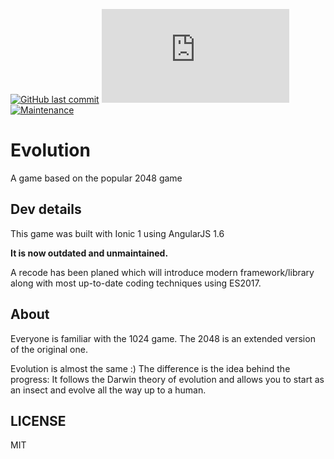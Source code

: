 [![GitHub last commit](https://img.shields.io/github/last-commit/scriptex/Evolution.svg)](https://github.com/scriptex/Evolution/commits/master)
[![Analytics](https://ga-beacon.appspot.com/UA-83446952-1/github.com/scriptex/Evolution/README.md)](https://github.com/scriptex/Evolution/)
[![Maintenance](https://img.shields.io/badge/Maintained%3F-no-red.svg)](https://github.com/scriptex/Evolution/graphs/commit-activity)

# Evolution

A game based on the popular 2048 game

## Dev details

This game was built with Ionic 1 using AngularJS 1.6

**It is now outdated and unmaintained.**

A recode has been planed which will introduce modern framework/library along with most up-to-date coding techniques using ES2017.

## About

Everyone is familiar with the 1024 game. The 2048 is an extended version of the original one.

Evolution is almost the same :) The difference is the idea behind the progress: It follows the Darwin theory of evolution and allows you to start as an insect and evolve all the way up to a human.

## LICENSE

MIT
